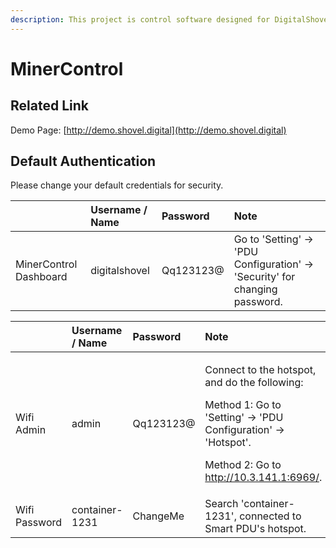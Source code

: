 ```yaml
---
description: This project is control software designed for DigitalShovel Smart PDU.
---
```


# MinerControl

## Related Link

Demo Page: [http://demo.shovel.digital](http://demo.shovel.digital)

## Default Authentication

Please change your default credentials for security.

|  | Username / Name | Password | Note |
| :--- | :--- | :--- | :--- |
| MinerControl Dashboard | digitalshovel | Qq123123@ | Go to 'Setting' -&gt; 'PDU Configuration' -&gt; 'Security' for changing password. |

<table>
  <thead>
    <tr>
      <th style="text-align:left"></th>
      <th style="text-align:left">Username / Name</th>
      <th style="text-align:left">Password</th>
      <th style="text-align:left">Note</th>
    </tr>
  </thead>
  <tbody>
    <tr>
      <td style="text-align:left">Wifi Admin</td>
      <td style="text-align:left">admin</td>
      <td style="text-align:left">Qq123123@</td>
      <td style="text-align:left">
        <p>Connect to the hotspot, and do the following:</p>
        <p>Method 1: Go to &apos;Setting&apos; -&gt; &apos;PDU Configuration&apos;
          -&gt; &apos;Hotspot&apos;.</p>
        <p>Method 2: Go to <a href="http://10.3.141.1/">http://10.3.141.1:6969/</a>.</p>
      </td>
    </tr>
    <tr>
      <td style="text-align:left">Wifi Password</td>
      <td style="text-align:left">container-1231</td>
      <td style="text-align:left">ChangeMe</td>
      <td style="text-align:left">Search &apos;container-1231&apos;, connected to Smart PDU&apos;s hotspot.</td>
    </tr>
  </tbody>
</table>



